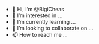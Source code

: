 - 👋 Hi, I’m @BigiCheas
- 👀 I’m interested in ...
- 🌱 I’m currently learning ...
- 💞️ I’m looking to collaborate on ...
- 📫 How to reach me ...

<!---
BigiCheas/BigiCheas is a ✨ special ✨ repository because its `README.md` (this file) appears on your GitHub profile.
You can click the Preview link to take a look at your changes.
--->
